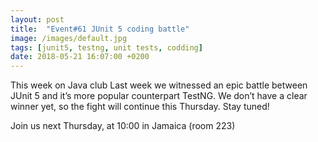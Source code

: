```yaml
---
layout: post
title:  "Event#61 JUnit 5 coding battle"
image: /images/default.jpg
tags: [junit5, testng, unit tests, codding]
date: 2018-05-21 16:07:00 +0200
---
```


This week on Java club
Last week we witnessed an epic battle between JUnit 5 and it’s more popular counterpart TestNG. We don’t have a clear winner yet, so the fight will continue this Thursday. Stay tuned! []()

Join us next Thursday, at 10:00 in Jamaica (room 223)

